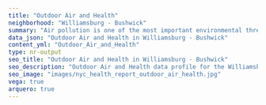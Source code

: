 ```yaml
---
title: "Outdoor Air and Health"
neighborhood: "Williamsburg - Bushwick"
summary: "Air pollution is one of the most important environmental threats to urban populations and while all people are exposed, pollutant emissions, levels of exposure, and population vulnerability vary across neighborhoods. Exposures to common air pollutants have been linked to respiratory and cardiovascular diseases, cancers, and premature deaths."
data_json: "Outdoor Air and Health in Williamsburg - Bushwick"
content_yml: "Outdoor_Air_and_Health"
type: nr-output
seo_title: "Outdoor Air and Health in Williamsburg - Bushwick"
seo_description: "Outdoor Air and Health data profile for the Williamsburg - Bushwick neighborhood of NYC."
seo_image: "images/nyc_health_report_outdoor_air_health.jpg"
vega: true
arquero: true
---
```

